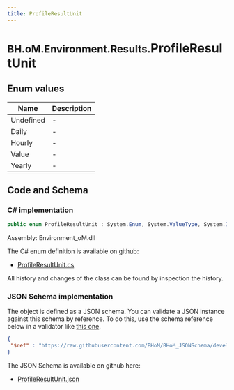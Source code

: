 ```yaml
---
title: ProfileResultUnit
---
```


# <small>BH.oM.Environment.Results.</small>**ProfileResultUnit**



## Enum values

| Name            | Description                                                    |
|-----------------|----------------------------------------------------------------|
| Undefined |  -  |
| Daily |  -  |
| Hourly |  -  |
| Value |  -  |
| Yearly |  -  |


## Code and Schema

### C# implementation

``` C# title="C#"
public enum ProfileResultUnit : System.Enum, System.ValueType, System.IComparable, System.ISpanFormattable, System.IFormattable, System.IConvertible
```

Assembly: Environment_oM.dll

The C# enum definition is available on github:

- [ProfileResultUnit.cs](https://github.com/BHoM/BHoM/blob/develop/Environment_oM/Results\Enums\ProfileResultUnit.cs)

All history and changes of the class can be found by inspection the history.
### JSON Schema implementation

The object is defined as a JSON schema. You can validate a JSON instance against this schema by reference. To do this, use the schema reference below in a validator like [this one](https://www.jsonschemavalidator.net/).

``` json title="JSON Schema"
{
 "$ref" : "https://raw.githubusercontent.com/BHoM/BHoM_JSONSchema/develop/Environment_oM/Results/ProfileResultUnit.json"
}
```

The JSON Schema is available on github here:

- [ProfileResultUnit.json](https://github.com/BHoM/BHoM_JSONSchema/blob/develop/Environment_oM/Results/ProfileResultUnit.json)
